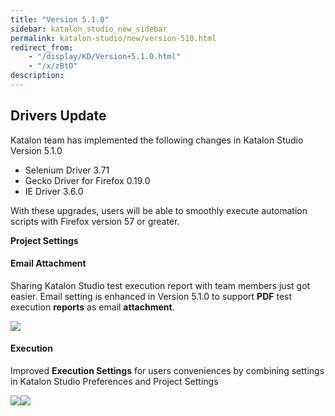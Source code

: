 ```yaml
---
title: "Version 5.1.0"
sidebar: katalon_studio_new_sidebar
permalink: katalon-studio/new/version-510.html
redirect_from:
    - "/display/KD/Version+5.1.0.html"
    - "/x/zBtO"
description:
---
```

Drivers Update
--------------

Katalon team has implemented the following changes in Katalon Studio Version 5.1.0

*   Selenium Driver 3.71
*   Gecko Driver for Firefox 0.19.0
*   IE Driver 3.6.0

With these upgrades, users will be able to smoothly execute automation scripts with Firefox version 57 or greater. 

**Project Settings**

#### Email Attachment

Sharing Katalon Studio test execution report with team members just got easier. Email setting is enhanced in Version 5.1.0 to support **PDF** test execution **reports** as email **attachment**.

![](../../images/katalon-studio/docs/version-510/image2017-11-14-153A423A45.png)

#### Execution

Improved **Execution Settings** for users conveniences by combining settings in Katalon Studio Preferences and Project Settings

![](../../images/katalon-studio/docs/version-510/image2017-11-14-153A373A52.png)![](../../images/katalon-studio/docs/version-510/image2017-11-14-153A383A8.png)
